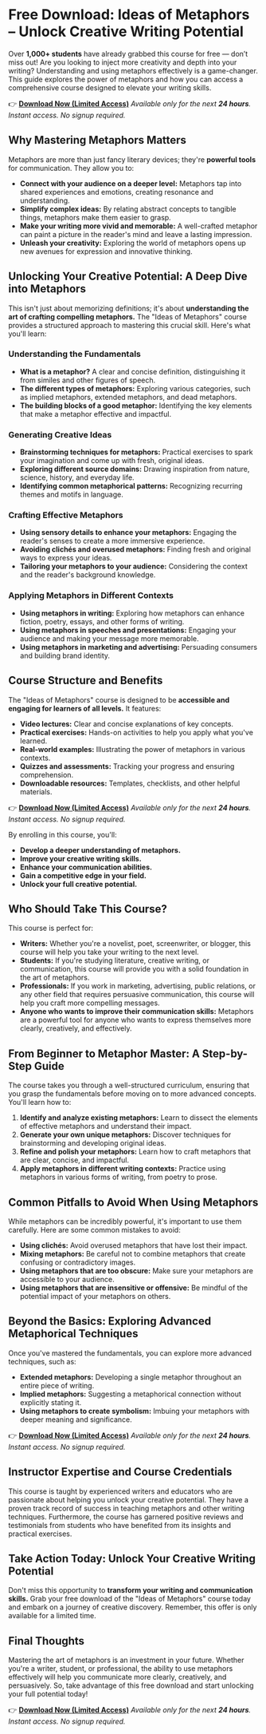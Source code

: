 # Free Download: Ideas of Metaphors – Unlock Creative Writing Potential

Over **1,000+ students** have already grabbed this course for free — don’t miss out!
Are you looking to inject more creativity and depth into your writing? Understanding and using metaphors effectively is a game-changer. This guide explores the power of metaphors and how you can access a comprehensive course designed to elevate your writing skills.

👉 [**Download Now (Limited Access)**](https://udemywork.com/ideas-of-metaphors)
_Available only for the next **24 hours**. Instant access. No signup required._

## Why Mastering Metaphors Matters

Metaphors are more than just fancy literary devices; they're **powerful tools** for communication. They allow you to:

*   **Connect with your audience on a deeper level:** Metaphors tap into shared experiences and emotions, creating resonance and understanding.
*   **Simplify complex ideas:** By relating abstract concepts to tangible things, metaphors make them easier to grasp.
*   **Make your writing more vivid and memorable:** A well-crafted metaphor can paint a picture in the reader's mind and leave a lasting impression.
*   **Unleash your creativity:** Exploring the world of metaphors opens up new avenues for expression and innovative thinking.

## Unlocking Your Creative Potential: A Deep Dive into Metaphors

This isn't just about memorizing definitions; it's about **understanding the art of crafting compelling metaphors.** The "Ideas of Metaphors" course provides a structured approach to mastering this crucial skill. Here's what you'll learn:

### Understanding the Fundamentals

*   **What is a metaphor?** A clear and concise definition, distinguishing it from similes and other figures of speech.
*   **The different types of metaphors:** Exploring various categories, such as implied metaphors, extended metaphors, and dead metaphors.
*   **The building blocks of a good metaphor:** Identifying the key elements that make a metaphor effective and impactful.

### Generating Creative Ideas

*   **Brainstorming techniques for metaphors:** Practical exercises to spark your imagination and come up with fresh, original ideas.
*   **Exploring different source domains:** Drawing inspiration from nature, science, history, and everyday life.
*   **Identifying common metaphorical patterns:** Recognizing recurring themes and motifs in language.

### Crafting Effective Metaphors

*   **Using sensory details to enhance your metaphors:** Engaging the reader's senses to create a more immersive experience.
*   **Avoiding clichés and overused metaphors:** Finding fresh and original ways to express your ideas.
*   **Tailoring your metaphors to your audience:** Considering the context and the reader's background knowledge.

### Applying Metaphors in Different Contexts

*   **Using metaphors in writing:** Exploring how metaphors can enhance fiction, poetry, essays, and other forms of writing.
*   **Using metaphors in speeches and presentations:** Engaging your audience and making your message more memorable.
*   **Using metaphors in marketing and advertising:** Persuading consumers and building brand identity.

## Course Structure and Benefits

The "Ideas of Metaphors" course is designed to be **accessible and engaging for learners of all levels.** It features:

*   **Video lectures:** Clear and concise explanations of key concepts.
*   **Practical exercises:** Hands-on activities to help you apply what you've learned.
*   **Real-world examples:** Illustrating the power of metaphors in various contexts.
*   **Quizzes and assessments:** Tracking your progress and ensuring comprehension.
*   **Downloadable resources:** Templates, checklists, and other helpful materials.

👉 [**Download Now (Limited Access)**](https://udemywork.com/ideas-of-metaphors)
_Available only for the next **24 hours**. Instant access. No signup required._

By enrolling in this course, you'll:

*   **Develop a deeper understanding of metaphors.**
*   **Improve your creative writing skills.**
*   **Enhance your communication abilities.**
*   **Gain a competitive edge in your field.**
*   **Unlock your full creative potential.**

## Who Should Take This Course?

This course is perfect for:

*   **Writers:** Whether you're a novelist, poet, screenwriter, or blogger, this course will help you take your writing to the next level.
*   **Students:** If you're studying literature, creative writing, or communication, this course will provide you with a solid foundation in the art of metaphors.
*   **Professionals:** If you work in marketing, advertising, public relations, or any other field that requires persuasive communication, this course will help you craft more compelling messages.
*   **Anyone who wants to improve their communication skills:** Metaphors are a powerful tool for anyone who wants to express themselves more clearly, creatively, and effectively.

## From Beginner to Metaphor Master: A Step-by-Step Guide

The course takes you through a well-structured curriculum, ensuring that you grasp the fundamentals before moving on to more advanced concepts. You'll learn how to:

1.  **Identify and analyze existing metaphors:** Learn to dissect the elements of effective metaphors and understand their impact.
2.  **Generate your own unique metaphors:** Discover techniques for brainstorming and developing original ideas.
3.  **Refine and polish your metaphors:** Learn how to craft metaphors that are clear, concise, and impactful.
4.  **Apply metaphors in different writing contexts:** Practice using metaphors in various forms of writing, from poetry to prose.

## Common Pitfalls to Avoid When Using Metaphors

While metaphors can be incredibly powerful, it's important to use them carefully. Here are some common mistakes to avoid:

*   **Using clichés:** Avoid overused metaphors that have lost their impact.
*   **Mixing metaphors:** Be careful not to combine metaphors that create confusing or contradictory images.
*   **Using metaphors that are too obscure:** Make sure your metaphors are accessible to your audience.
*   **Using metaphors that are insensitive or offensive:** Be mindful of the potential impact of your metaphors on others.

## Beyond the Basics: Exploring Advanced Metaphorical Techniques

Once you've mastered the fundamentals, you can explore more advanced techniques, such as:

*   **Extended metaphors:** Developing a single metaphor throughout an entire piece of writing.
*   **Implied metaphors:** Suggesting a metaphorical connection without explicitly stating it.
*   **Using metaphors to create symbolism:** Imbuing your metaphors with deeper meaning and significance.

👉 [**Download Now (Limited Access)**](https://udemywork.com/ideas-of-metaphors)
_Available only for the next **24 hours**. Instant access. No signup required._

## Instructor Expertise and Course Credentials

This course is taught by experienced writers and educators who are passionate about helping you unlock your creative potential. They have a proven track record of success in teaching metaphors and other writing techniques. Furthermore, the course has garnered positive reviews and testimonials from students who have benefited from its insights and practical exercises.

## Take Action Today: Unlock Your Creative Writing Potential

Don't miss this opportunity to **transform your writing and communication skills.** Grab your free download of the "Ideas of Metaphors" course today and embark on a journey of creative discovery. Remember, this offer is only available for a limited time.

## Final Thoughts

Mastering the art of metaphors is an investment in your future. Whether you're a writer, student, or professional, the ability to use metaphors effectively will help you communicate more clearly, creatively, and persuasively. So, take advantage of this free download and start unlocking your full potential today!

👉 [**Download Now (Limited Access)**](https://udemywork.com/ideas-of-metaphors)
_Available only for the next **24 hours**. Instant access. No signup required._
